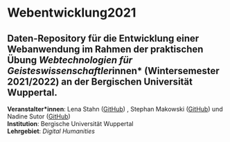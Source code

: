 # Webentwicklung2021

## Daten-Repository für die Entwicklung einer Webanwendung im Rahmen der praktischen Übung *Webtechnologien für Geisteswissenschaftler*innen* (Wintersemester 2021/2022) an der Bergischen Universität Wuppertal.

**Veranstalter*innen**: Lena Stahn ([GitHub](https://github.com/Lena-Luise)) , Stephan Makowski ([GitHub](https://github.com/StephanMa)) und Nadine Sutor ([GitHub](https://github.com/nadinesutor)) \
**Institution**: Bergische Universität Wuppertal\
**Lehrgebiet**: *Digital Humanities*

